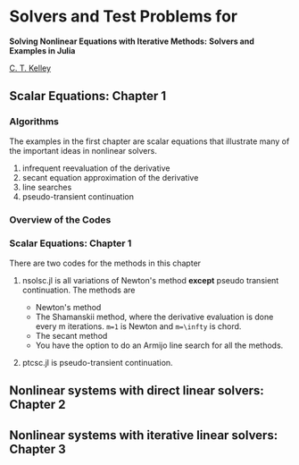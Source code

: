 # Solvers and Test Problems for
__Solving Nonlinear Equations with Iterative Methods:__
__Solvers and Examples in Julia__

[C. T. Kelley](https://ctk.math.ncsu.edu)

## Scalar Equations: Chapter 1

### Algorithms
The examples in the first chapter are scalar equations that illustrate
many of the important ideas in nonlinear solvers. 

1. infrequent reevaluation of the derivative 
2. secant equation approximation of the derivative
2. line searches
3. pseudo-transient continuation

### Overview of the Codes

### Scalar Equations: Chapter 1
There are two codes for the methods in this chapter

1. nsolsc.jl is all variations of Newton's method __except__ 
   pseudo transient continuation. The methods are
   - Newton's method 
   - The Shamanskii method, where the derivative evaluation is
     done every m iterations. ``m=1`` is Newton and ``m=\infty`` is chord.
   - The secant method
   - You have the option to do an Armijo line search for all the methods.

2. ptcsc.jl is pseudo-transient continuation. 

## Nonlinear systems with direct linear solvers: Chapter 2

## Nonlinear systems with iterative linear solvers: Chapter 3

